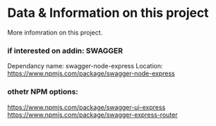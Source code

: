# Data & Information on this project

More infomration on this project.

### if interested on addin: SWAGGER 
Dependancy name: swagger-node-express
Location: https://www.npmjs.com/package/swagger-node-express


### othetr NPM options: 
https://www.npmjs.com/package/swagger-ui-express
https://www.npmjs.com/package/swagger-express-router